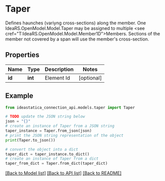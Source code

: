 # Taper

Defines haunches (variyng cross-sections) along the member.    One IdeaRS.OpenModel.Model.Taper may be assigned to multiple <see cref=\"T:IdeaRS.OpenModel.Model.Member1D\">Members</see>.  Sections of the member not covered by a span will use the member's cross-section.

## Properties

Name | Type | Description | Notes
------------ | ------------- | ------------- | -------------
**id** | **int** | Element Id | [optional] 

## Example

```python
from ideastatica_connection_api.models.taper import Taper

# TODO update the JSON string below
json = "{}"
# create an instance of Taper from a JSON string
taper_instance = Taper.from_json(json)
# print the JSON string representation of the object
print(Taper.to_json())

# convert the object into a dict
taper_dict = taper_instance.to_dict()
# create an instance of Taper from a dict
taper_from_dict = Taper.from_dict(taper_dict)
```
[[Back to Model list]](../README.md#documentation-for-models) [[Back to API list]](../README.md#documentation-for-api-endpoints) [[Back to README]](../README.md)


